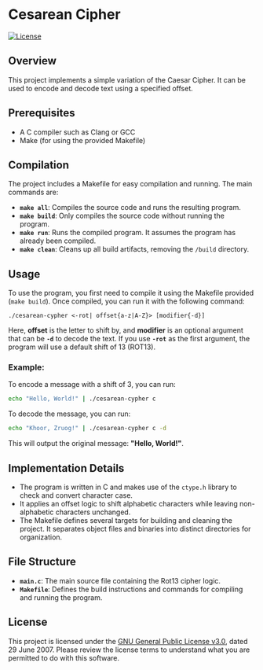 
# Cesarean Cipher
[![License](https://img.shields.io/badge/License-GPL%20v3.0-blue.svg)](LICENSE)

## Overview
This project implements a simple variation of the Caesar Cipher. It can be used to encode and decode text using a specified offset. 

## Prerequisites
- A C compiler such as Clang or GCC
- Make (for using the provided Makefile)

## Compilation
The project includes a Makefile for easy compilation and running. The main commands are:

- **`make all`**: Compiles the source code and runs the resulting program.
- **`make build`**: Only compiles the source code without running the program.
- **`make run`**: Runs the compiled program. It assumes the program has already been compiled.
- **`make clean`**: Cleans up all build artifacts, removing the `/build` directory.

## Usage
To use the program, you first need to compile it using the Makefile provided (`make build`). Once compiled, you can run it with the following command:
```
./cesarean-cypher <-rot| offset{a-z|A-Z}> [modifier{-d}]
```
Here, **offset** is the letter to shift by, and **modifier** is an optional argument that can be **`-d`** to decode the text.  If you use **`-rot`** as the first argument, the program will use a default shift of 13 (ROT13).
### Example:
To encode a message with a shift of 3, you can run:
```bash
echo "Hello, World!" | ./cesarean-cypher c
```
To decode the message, you can run:
```bash
echo "Khoor, Zruog!" | ./cesarean-cypher c -d
```
This will output the original message: **"Hello, World!"**.

## Implementation Details
- The program is written in C and makes use of the `ctype.h` library to check and convert character case.
- It applies an offset logic to shift alphabetic characters while leaving non-alphabetic characters unchanged.
- The Makefile defines several targets for building and cleaning the project. It separates object files and binaries into distinct directories for organization.

## File Structure
- **`main.c`**: The main source file containing the Rot13 cipher logic.
- **`Makefile`**: Defines the build instructions and commands for compiling and running the program.

## License
This project is licensed under the [GNU General Public License v3.0](LICENSE), dated 29 June 2007. Please review the license terms to understand what you are permitted to do with this software.
